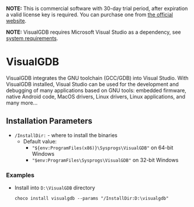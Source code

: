**NOTE:** This is commercial software with 30-day trial period, after expiration a valid license key is required. You can purchase one from [the official website](https://visualgdb.com).

**NOTE:** VisualGDB requires Microsoft Visual Studio as a dependency, see [system requirements](https://visualgdb.com/download).

# VisualGDB
VisualGDB integrates the GNU toolchain (GCC/GDB) into Visual Studio. With VisualGDB installed, Visual Studio can be used for the development and debugging of many applications based on GNU tools: embedded firmware, native Android code, MacOS drivers, Linux drivers, Linux applications, and many more...

## Installation Parameters
* `/InstallDir:` - where to install the binaries
  - Default value:
    - `"${env:ProgramFiles(x86)}\Sysprogs\VisualGDB"` on 64-bit Windows
    - `"$env:ProgramFiles\Sysprogs\VisualGDB"` on 32-bit Windows

### Examples
* Install into `D:\VisualGDB` directory
  ```
  choco install visualgdb --params "/InstallDir:D:\visualgdb"
  ```